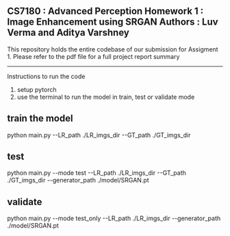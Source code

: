 CS7180 : Advanced Perception 
Homework 1 : Image Enhancement using SRGAN
Authors : Luv Verma and Aditya Varshney
----------------------

This repository holds the entire codebase of our submission for Assigment 1.
Please refer to the pdf file for a full project report summary



---------------------------
Instructions to run the code 
1. setup pytorch
2. use the terminal to run the model in train, test or validate mode

 train the model
-------------------------

python main.py --LR_path ./LR_imgs_dir --GT_path ./GT_imgs_dir


test
-----------------------
python main.py --mode test --LR_path ./LR_imgs_dir --GT_path ./GT_imgs_dir --generator_path ./model/SRGAN.pt


validate
---------------------------
python main.py --mode test_only --LR_path ./LR_imgs_dir --generator_path ./model/SRGAN.pt




